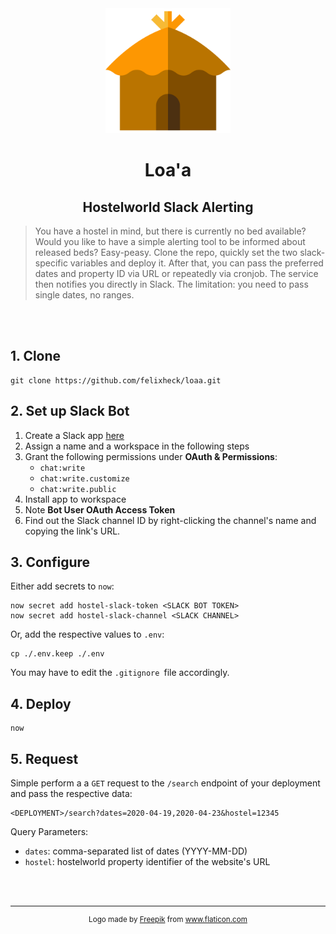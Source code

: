 <div align="center">
  <img src="https://github.com/felixheck/loaa/blob/master/assets/hut.svg" width="200" alt="hawaiian hut icon">
  <h1>Loa'a</h1>
  <h2>Hostelworld Slack Alerting</h2>
</div>

> You have a hostel in mind, but there is currently no bed available? Would you like to have a simple alerting tool to be informed about released beds? Easy-peasy. Clone the repo, quickly set the two slack-specific variables and deploy it. After that, you can pass the preferred dates and property ID via URL or repeatedly via cronjob. The service then notifies you directly in Slack. The limitation: you need to pass single dates, no ranges.

<br>
<br>

## 1. Clone

```
git clone https://github.com/felixheck/loaa.git
```

## 2. Set up Slack Bot
1. Create a Slack app [here](https://api.slack.com/slack-apps)
2. Assign a name and a workspace in the following steps
3. Grant the following permissions under **OAuth & Permissions**:
    - `chat:write`
    - `chat:write.customize`
    - `chat:write.public`
4. Install app to workspace
5. Note **Bot User OAuth Access Token**
6. Find out the Slack channel ID by right-clicking the channel's name and copying the link's URL.

## 3. Configure

Either add secrets to `now`:

```
now secret add hostel-slack-token <SLACK BOT TOKEN>
now secret add hostel-slack-channel <SLACK CHANNEL>
```

Or, add the respective values to `.env`:
```
cp ./.env.keep ./.env
```

You may have to edit the `.gitignore `file accordingly.

## 4. Deploy

```
now
```

## 5. Request
Simple perform a a `GET` request to the `/search` endpoint of your deployment and pass the respective data:

```
<DEPLOYMENT>/search?dates=2020-04-19,2020-04-23&hostel=12345
```

Query Parameters: 
- `dates`: comma-separated list of dates (YYYY-MM-DD)
- `hostel`: hostelworld property identifier of the website's URL

<br><br>

---

<div align="center">
  <sup>
  Logo made by <a href="https://www.flaticon.com/authors/freepik" title="Freepik">Freepik</a> from <a href="https://www.flaticon.com/" title="Flaticon"> www.flaticon.com</a>
  </sup>
</div>
